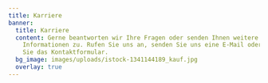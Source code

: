 ```yaml
---
title: Karriere
banner:
  title: Karriere
  content: Gerne beantworten wir Ihre Fragen oder senden Ihnen weitere
    Informationen zu. Rufen Sie uns an, senden Sie uns eine E-Mail oder nutzen
    Sie das Kontaktformular.
  bg_image: images/uploads/istock-1341144189_kauf.jpg
  overlay: true
---
```


